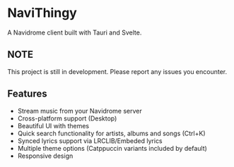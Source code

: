 # NaviThingy

A Navidrome client built with Tauri and Svelte.

## NOTE

This project is still in development. Please report any issues you encounter.

## Features

- Stream music from your Navidrome server
- Cross-platform support (Desktop)
- Beautiful UI with themes
- Quick search functionality for artists, albums and songs (Ctrl+K)
- Synced lyrics support via LRCLIB/Embeded lyrics
- Multiple theme options (Catppuccin variants included by default)
- Responsive design
